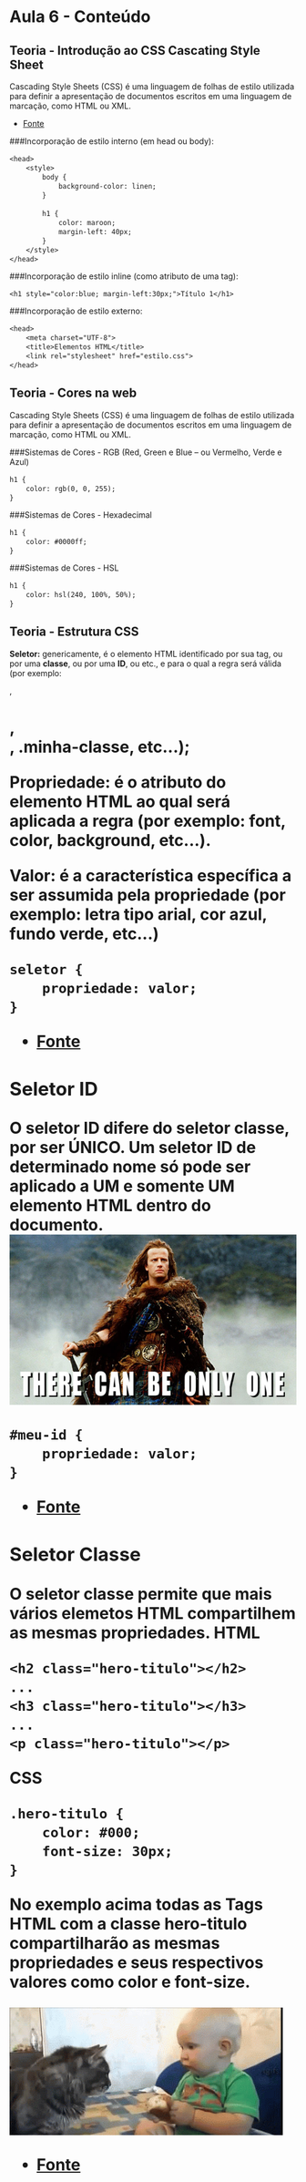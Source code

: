 # Aula 6 - Conteúdo

## Teoria - Introdução ao CSS Cascating Style Sheet
Cascading Style Sheets (CSS) é uma linguagem de folhas de estilo utilizada para definir a apresentação de documentos escritos em uma linguagem de marcação, como HTML ou XML.

* [Fonte](https://pt.wikipedia.org/wiki/Cascading_Style_Sheets)

###Incorporação de estilo interno (em head ou body):
```
<head>
	<style>
		body {
		    background-color: linen;
		}

		h1 {
		    color: maroon;
		    margin-left: 40px;
		} 
	</style>
</head>
```
###Incorporação de estilo inline (como atributo de uma tag):
```
<h1 style="color:blue; margin-left:30px;">Título 1</h1>
```

###Incorporação de estilo externo:
```
<head>
	<meta charset="UTF-8">
	<title>Elementos HTML</title>
	<link rel="stylesheet" href="estilo.css">
</head>
```

## Teoria - Cores na web
Cascading Style Sheets (CSS) é uma linguagem de folhas de estilo utilizada para definir a apresentação de documentos escritos em uma linguagem de marcação, como HTML ou XML.

###Sistemas de Cores - RGB (Red, Green e Blue – ou Vermelho, Verde e Azul)

```
h1 {
	color: rgb(0, 0, 255);
}
```

###Sistemas de Cores - Hexadecimal

```
h1 {
	color: #0000ff;
}
```

###Sistemas de Cores - HSL

```
h1 {
	color: hsl(240, 100%, 50%);
}
```

## Teoria - Estrutura CSS
**Seletor:** genericamente, é o elemento HTML identificado por sua tag, ou por uma **classe**, ou por uma **ID**, ou etc., e para o qual a regra será válida (por exemplo: **<p>**, **<h1>**, **<form>**, **.minha-classe**, etc...);

**Propriedade:** é o atributo do elemento HTML ao qual será aplicada a regra (por exemplo: **font**, **color**, **background**, etc...).

**Valor:** é a característica específica a ser assumida pela propriedade (por exemplo: letra tipo arial, cor azul, fundo verde, etc...)

```
seletor { 
	propriedade: valor; 
}	
```
* [Fonte](http://www.maujor.com/tutorial/sintaxetut.php)

### Seletor ID 
O seletor ID difere do seletor classe, por ser **ÚNICO**. Um seletor ID de determinado nome só pode ser aplicado a UM e somente UM elemento HTML dentro do documento.
![Alt text](highlander_there_can_be_only_one_quote.jpg)

```
#meu-id {
	propriedade: valor;
}
```
* [Fonte](http://www.maujor.com/tutorial/sintaxetut.php)

### Seletor Classe 
O seletor classe permite que mais vários elemetos HTML compartilhem as mesmas propriedades.
**HTML**
```
<h2 class="hero-titulo"></h2>
...
<h3 class="hero-titulo"></h3>
...
<p class="hero-titulo"></p>
```

**CSS**
```
.hero-titulo { 
	color: #000;
	font-size: 30px;
} 
```
No exemplo acima todas as **Tags HTML** com a classe **hero-titulo** compartilharão as mesmas propriedades e seus respectivos valores como **color** e **font-size**.

![Alt text](cute-baby-sharing-food-cat-8lo8-ytgifs-o.gif)

* [Fonte](http://www.maujor.com/tutorial/sintaxetut.php)








